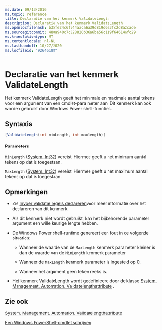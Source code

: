```yaml
---
ms.date: 09/13/2016
ms.topic: reference
title: Declaratie van het kenmerk ValidateLength
description: Declaratie van het kenmerk ValidateLength
ms.openlocfilehash: b35fe24c6fc44aaca6a39d819d6e3fc2d8a2cade
ms.sourcegitcommit: 488a940c7c828820b36a6ba56c119f64614afc29
ms.translationtype: MT
ms.contentlocale: nl-NL
ms.lasthandoff: 10/27/2020
ms.locfileid: "92646188"
---
```

# <a name="validatelength-attribute-declaration"></a>Declaratie van het kenmerk ValidateLength

Het kenmerk ValidateLength geeft het minimale en maximale aantal tekens voor een argument van een cmdlet-para meter aan. Dit kenmerk kan ook worden gebruikt door Windows Power shell-functies.

## <a name="syntax"></a>Syntaxis

```csharp
[ValidateLength(int minLength, int maxlength)]
```

#### <a name="parameters"></a>Parameters

`MinLength` ([System. Int32](/dotnet/api/System.Int32)) vereist. Hiermee geeft u het minimum aantal tekens op dat is toegestaan.

`MaxLength` ([System. Int32](/dotnet/api/System.Int32)) vereist. Hiermee geeft u het maximum aantal tekens op dat is toegestaan.

## <a name="remarks"></a>Opmerkingen

- Zie [Invoer validatie regels declareren](./how-to-validate-parameter-input.md)voor meer informatie over het declareren van dit kenmerk.

- Als dit kenmerk niet wordt gebruikt, kan het bijbehorende parameter argument een wille keurige lengte hebben.

- De Windows Power shell-runtime genereert een fout in de volgende situaties:

  - Wanneer de waarde van de `MaxLength` kenmerk parameter kleiner is dan de waarde van de `MinLength` kenmerk parameter.

  - Wanneer de `MaxLength` kenmerk parameter is ingesteld op 0.

  - Wanneer het argument geen teken reeks is.

- Het kenmerk ValidateLength wordt gedefinieerd door de klasse [System. Management. Automation. Validatelengthattribute](/dotnet/api/System.Management.Automation.ValidateLengthAttribute) .

## <a name="see-also"></a>Zie ook

[System. Management. Automation. Validatelengthattribute](/dotnet/api/System.Management.Automation.ValidateLengthAttribute)

[Een Windows PowerShell-cmdlet schrijven](./writing-a-windows-powershell-cmdlet.md)
